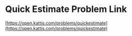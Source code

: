 # Quick Estimate Problem Link
[https://open.kattis.com/problems/quickestimate](https://open.kattis.com/problems/quickestimate)